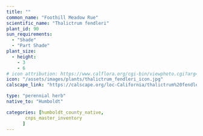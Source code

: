 ```yaml
---
title: ""
common_name: "Foothill Meadow Rue"
scientific_name: "Thalictrum fendleri"
plant_id: 90
sun_requirements:
  - "Shade"
  - "Part Shade"
plant_size:
  - height: 
    - 3
    - 6
# icon attribution: https://www.calflora.org/cgi-bin/viewphoto.cgi?arg=/app/up/mg/126/mg37835-0.jpg 
icon: "/assets/images/plants/thalictrum_fendleri_icon.jpg"
calscape_link: "https://calscape.org/loc-California/thalictrum%20fendleri(%20)"

type: "perennial herb"
native_to: "Humboldt"

categories: [humboldt_county_native,
       cnps_master_inventory
      ]
---
```


